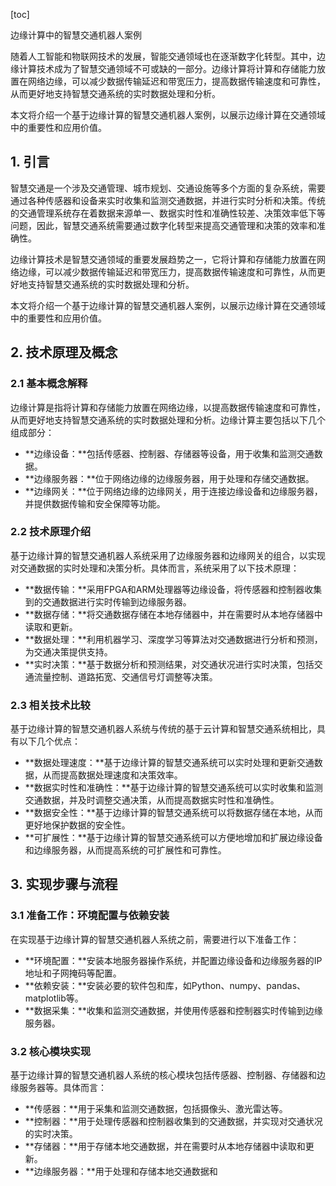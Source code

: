 
[toc]                    
                
                
边缘计算中的智慧交通机器人案例

随着人工智能和物联网技术的发展，智能交通领域也在逐渐数字化转型。其中，边缘计算技术成为了智慧交通领域不可或缺的一部分。边缘计算将计算和存储能力放置在网络边缘，可以减少数据传输延迟和带宽压力，提高数据传输速度和可靠性，从而更好地支持智慧交通系统的实时数据处理和分析。

本文将介绍一个基于边缘计算的智慧交通机器人案例，以展示边缘计算在交通领域中的重要性和应用价值。

## 1. 引言

智慧交通是一个涉及交通管理、城市规划、交通设施等多个方面的复杂系统，需要通过各种传感器和设备来实时收集和监测交通数据，并进行实时分析和决策。传统的交通管理系统存在着数据来源单一、数据实时性和准确性较差、决策效率低下等问题，因此，智慧交通系统需要通过数字化转型来提高交通管理和决策的效率和准确性。

边缘计算技术是智慧交通领域的重要发展趋势之一，它将计算和存储能力放置在网络边缘，可以减少数据传输延迟和带宽压力，提高数据传输速度和可靠性，从而更好地支持智慧交通系统的实时数据处理和分析。

本文将介绍一个基于边缘计算的智慧交通机器人案例，以展示边缘计算在交通领域中的重要性和应用价值。

## 2. 技术原理及概念

### 2.1 基本概念解释

边缘计算是指将计算和存储能力放置在网络边缘，以提高数据传输速度和可靠性，从而更好地支持智慧交通系统的实时数据处理和分析。边缘计算主要包括以下几个组成部分：

- **边缘设备：**包括传感器、控制器、存储器等设备，用于收集和监测交通数据。
- **边缘服务器：**位于网络边缘的边缘服务器，用于处理和存储交通数据。
- **边缘网关：**位于网络边缘的边缘网关，用于连接边缘设备和边缘服务器，并提供数据传输和安全保障等功能。

### 2.2 技术原理介绍

基于边缘计算的智慧交通机器人系统采用了边缘服务器和边缘网关的组合，以实现对交通数据的实时处理和决策分析。具体而言，系统采用了以下技术原理：

- **数据传输：**采用FPGA和ARM处理器等边缘设备，将传感器和控制器收集到的交通数据进行实时传输到边缘服务器。
- **数据存储：**将交通数据存储在本地存储器中，并在需要时从本地存储器中读取和更新。
- **数据处理：**利用机器学习、深度学习等算法对交通数据进行分析和预测，为交通决策提供支持。
- **实时决策：**基于数据分析和预测结果，对交通状况进行实时决策，包括交通流量控制、道路拓宽、交通信号灯调整等决策。

### 2.3 相关技术比较

基于边缘计算的智慧交通机器人系统与传统的基于云计算和智慧交通系统相比，具有以下几个优点：

- **数据处理速度：**基于边缘计算的智慧交通系统可以实时处理和更新交通数据，从而提高数据处理速度和决策效率。
- **数据实时性和准确性：**基于边缘计算的智慧交通系统可以实时收集和监测交通数据，并及时调整交通决策，从而提高数据实时性和准确性。
- **数据安全性：**基于边缘计算的智慧交通系统可以将数据存储在本地，从而更好地保护数据的安全性。
- **可扩展性：**基于边缘计算的智慧交通系统可以方便地增加和扩展边缘设备和边缘服务器，从而提高系统的可扩展性和可靠性。

## 3. 实现步骤与流程

### 3.1 准备工作：环境配置与依赖安装

在实现基于边缘计算的智慧交通机器人系统之前，需要进行以下准备工作：

- **环境配置：**安装本地服务器操作系统，并配置边缘设备和边缘服务器的IP地址和子网掩码等配置。
- **依赖安装：**安装必要的软件包和库，如Python、numpy、pandas、matplotlib等。
- **数据采集：**收集和监测交通数据，并使用传感器和控制器实时传输到边缘服务器。

### 3.2 核心模块实现

基于边缘计算的智慧交通机器人系统的核心模块包括传感器、控制器、存储器和边缘服务器等。具体而言：

- **传感器：**用于采集和监测交通数据，包括摄像头、激光雷达等。
- **控制器：**用于处理传感器和控制器收集到的交通数据，并实现对交通状况的实时决策。
- **存储器：**用于存储本地交通数据，并在需要时从本地存储器中读取和更新。
- **边缘服务器：**用于处理和存储本地交通数据和

